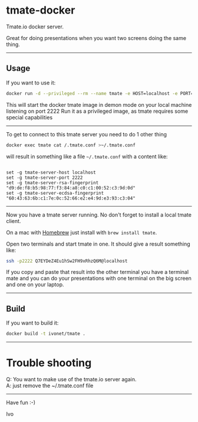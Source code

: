 # tmate-docker

Tmate.io docker server.

Great for doing presentations when you want two screens doing the same thing.

---
## Usage

If you want to use it:
```bash
docker run -d --privileged --rm --name tmate -e HOST=localhost -e PORT=2222 -p 2222:2222 -t ivonet/tmate
```
This will start the docker tmate image in demon mode on your local machine listening on port 2222
Run it as a privileged image, as tmate requires some special capabilities

---

To get to connect to this tmate server you need to do 1 other thing

```bash
docker exec tmate cat /.tmate.conf >~/.tmate.conf
```

will result in something like a file `~/.tmate.conf` with a content like:

```text

set -g tmate-server-host localhost
set -g tmate-server-port 2222
set -g tmate-server-rsa-fingerprint "d9:de:f8:b5:98:77:f3:84:a8:c0:c1:00:52:c3:9d:0d"
set -g tmate-server-ecdsa-fingerprint "60:43:63:6b:c1:7e:0c:52:66:e2:e4:9d:e3:93:c3:04"

```

---

Now you have a tmate server running. No don't forget to install a local tmate client.

On a mac with [Homebrew](http://brew.sh) just install with `brew install tmate`.

Open two terminals and start tmate in one. It should give a result something like:

```bash
ssh -p2222 Q7EYDeZ4Eu1hSw2FH9xRhzQ6M@localhost
```

If you copy and paste that result into the other terminal you have a 
terminal mate and you can do your presentations with one terminal 
on the big screen and one on your laptop.

---

## Build

If you want to build it:
```bash
docker build -t ivonet/tmate .
```

---

# Trouble shooting

Q: You want to make use of the tmate.io server again.  
A: just remove the ~/.tmate.conf file

---

Have fun :-)

Ivo

